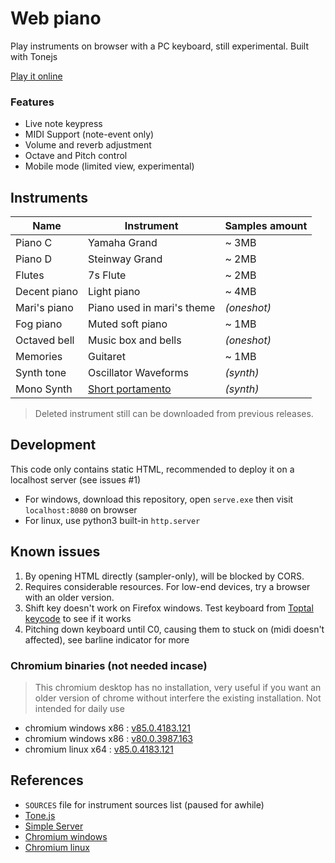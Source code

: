 # Web piano
Play instruments on browser with a PC keyboard, still experimental. Built with Tonejs

[Play it online](https://custap80.github.io/instr)

### Features
- Live note keypress
- MIDI Support (note-event only)
- Volume and reverb adjustment
- Octave and Pitch control
- Mobile mode (limited view, experimental)


## Instruments

|Name|Instrument|Samples amount|
|--|--|--|
|Piano C|Yamaha Grand|~ 3MB|
|Piano D|Steinway Grand|~ 2MB|
|Flutes|7s Flute|~ 2MB|
|Decent piano|Light piano|~ 4MB|
|Mari's piano|Piano used in mari's theme|_(oneshot)_|
|Fog piano|Muted soft piano|~ 1MB|
|Octaved bell|Music box and bells|_(oneshot)_|
|Memories|Guitaret|~ 1MB|
|Synth tone|Oscillator Waveforms|_(synth)_|
|Mono Synth|[Short portamento](https://custap80.github.io/instr/instruments/monosynth.html)|_(synth)_|

> Deleted instrument still can be downloaded from previous releases.


## Development
This code only contains static HTML, recommended to deploy it on a localhost server (see issues #1)

- For windows, download this repository, open `serve.exe` then visit `localhost:8080` on browser
- For linux, use python3 built-in `http.server`


## Known issues
1. By opening HTML directly (sampler-only), will be blocked by CORS.
2. Requires considerable resources. For low-end devices, try a browser with an older version.
3. Shift key doesn't work on Firefox windows. Test keyboard from [Toptal keycode](https://www.toptal.com/developers/keycode) to see if it works
4. Pitching down keyboard until C0, causing them to stuck on (midi doesn't affected), see barline indicator for more

### Chromium binaries (not needed incase)
> This chromium desktop has no installation, very useful if you want an older version of chrome without interfere the existing installation. Not intended for daily use
- chromium windows x86 : [v85.0.4183.121](https://github.com/macchrome/winchrome/releases/download/v85.0.4183.121-r782793-Win64/Ungoogled-Chromium-85.0.4183.121-1_Win32.7z)
- chromium windows x86 : [v80.0.3987.163](https://github.com/macchrome/winchrome/releases/download/v80.0.3987.163-r722274-Win64/Ungoogled-Chromium-80.0.3987.163-Win32.7z)
- chromium linux x64 : [v85.0.4183.121](https://github.com/macchrome/linchrome/releases/download/v85.0.4183.121-r782793-portable-ungoogled-Lin64/ungoogled-chromium_85.0.4183.121_1.vaapi_linux.tar.xz)


## References
- `SOURCES` file for instrument sources list (paused for awhile)
- [Tone.js](https://github.com/Tonejs/Tone.js)
- [Simple Server](https://github.com/syntaqx/serve)
- [Chromium windows](https://github.com/macchrome/winchrome)
- [Chromium linux](https://github.com/macchrome/linchrome)
